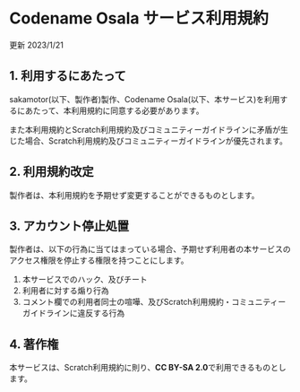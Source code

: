
# Codename Osala サービス利用規約
更新 2023/1/21

## 1. 利用するにあたって
sakamotor(以下、製作者)製作、Codename Osala(以下、本サービス)を利用するにあたって、本利用規約に同意する必要があります。


また本利用規約とScratch利用規約及びコミュニティーガイドラインに矛盾が生じた場合、Scratch利用規約及びコミュニティーガイドラインが優先されます。

## 2. 利用規約改定
製作者は、本利用規約を予期せず変更することができるものとします。

## 3. アカウント停止処置

製作者は、以下の行為に当てはまっている場合、予期せず利用者の本サービスのアクセス権限を停止する権限を持つことにします。


1. 本サービスでのハック、及びチート
2. 利用者に対する煽り行為
3. コメント欄での利用者同士の喧嘩、及びScratch利用規約・コミュニティーガイドラインに違反する行為


## 4. 著作権

本サービスは、Scratch利用規約に則り、**CC BY-SA 2.0**で利用できるものとします。